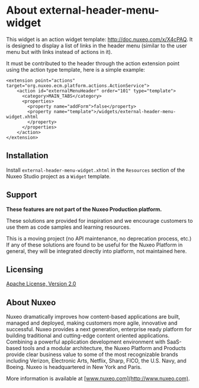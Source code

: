 # About **external-header-menu-widget**

This widget is an action widget template: <http://doc.nuxeo.com/x/X4cPAQ>. It is designed to display a list of links in the header menu (similar to the user menu but with links instead of actions in it).

It must be contributed to the header through the action extension point using the action type template, here is a simple example:


    <extension point="actions" target="org.nuxeo.ecm.platform.actions.ActionService">
        <action id="externalMenuHeader" order="101" type="template">
          <category>MAIN_TABS</category>
          <properties>
            <property name="addForm">false</property>
            <property name="template">/widgets/external-header-menu-widget.xhtml
            </property>
          </properties>
        </action>
    </extension>


## Installation

Install `external-header-menu-widget.xhtml` in the `Resources` section of the Nuxeo Studio project as a `Widget` template.

## Support

**These features are not part of the Nuxeo Production platform.**

These solutions are provided for inspiration and we encourage customers to use them as code samples and learning resources.

This is a moving project (no API maintenance, no deprecation process, etc.) If any of these solutions are found to be useful for the Nuxeo Platform in general, they will be integrated directly into platform, not maintained here.

## Licensing

[Apache License, Version 2.0](http://www.apache.org/licenses/LICENSE-2.0)

## About Nuxeo

Nuxeo dramatically improves how content-based applications are built, managed and deployed, making customers more agile, innovative and successful. Nuxeo provides a next generation, enterprise ready platform for building traditional and cutting-edge content oriented applications. Combining a powerful application development environment with SaaS-based tools and a modular architecture, the Nuxeo Platform and Products provide clear business value to some of the most recognizable brands including Verizon, Electronic Arts, Netflix, Sharp, FICO, the U.S. Navy, and Boeing. Nuxeo is headquartered in New York and Paris.

More information is available at [www.nuxeo.com](http://www.nuxeo.com).
